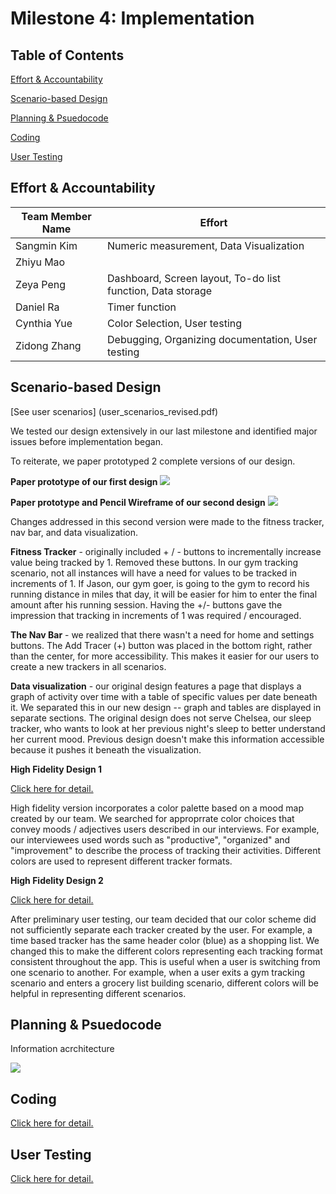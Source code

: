 # Milestone 4: Implementation

## Table of Contents
[Effort & Accountability](#effort)

<div class=‘page-break’></div>

[Scenario-based Design](#scenario)

<div class=‘page-break’></div>

[Planning & Psuedocode](#planning)

<div class=‘page-break’></div>

[Coding](#code)

<div class=‘page-break’></div>

[User Testing](#test)

<div class=‘page-break’></div>
<div class=‘page-break’></div>
<div class=‘page-break’></div>



<a name="effort"></a>

## Effort & Accountability


| Team Member Name  | Effort |
| ------------- | ------------- |
| Sangmin Kim | Numeric measurement, Data Visualization  |
| Zhiyu Mao  |   |
| Zeya Peng  | Dashboard, Screen layout, To-do list function, Data storage  |
| Daniel Ra  | Timer function  |
| Cynthia Yue  | Color Selection, User testing  |
| Zidong Zhang  | Debugging, Organizing documentation, User testing  |

<a name="scenario"></a>

## Scenario-based Design
[See user scenarios]
(user_scenarios_revised.pdf)

We tested our design extensively in our last milestone and identified major issues before implementation began. 

To reiterate, we paper prototyped 2 complete versions of our design. 

**Paper prototype of our first design** 
![](https://github.coecis.cornell.edu/info4340-fa2018/jack-and-coke-project/raw/master/documents/milestone3-design/paper-prototype/paper-prototype-v2-components.png )

<div class=‘page-break’></div>


**Paper prototype and Pencil Wireframe of our second design**
![](https://github.coecis.cornell.edu/info4340-fa2018/jack-and-coke-project/raw/master/documents/milestone3-design/paper-prototype/paper-prototype-FINAL-components.png )

<div class=‘page-break’></div>
<div class=‘page-break’></div>
<div class=‘page-break’></div>
Changes addressed in this second version were made to the fitness tracker, nav bar, and data visualization. 

**Fitness Tracker** - originally included + / - buttons to incrementally increase value being tracked by 1. Removed these buttons. In our gym tracking scenario, not all instances will have a need for values to be tracked in increments of 1. If Jason, our gym goer, is going to the gym to record his running distance in miles that day, it will be easier for him to enter the final amount after his running session. Having the +/- buttons gave the impression that tracking in increments of 1 was required / encouraged. 

**The Nav Bar** - we realized that there wasn't a need for home and settings buttons. The Add Tracer (+) button was placed in the bottom right, rather than the center, for more accessibility. This makes it easier for our users to create a new trackers in all scenarios. 

**Data visualization** - our original design features a page that displays a graph of activity over time with a table  of specific values per date beneath it. We separated this in our new design -- graph and tables are displayed in separate sections. The original design does not serve Chelsea, our sleep tracker, who wants to look at her previous night's sleep to better understand her current mood. Previous design doesn't make this information accessible because it pushes it beneath the visualization. 

**High Fidelity Design 1**
<div class=‘page-break’></div>

[Click here for detail.](https://github.coecis.cornell.edu/info4340-fa2018/jack-and-coke-project/tree/master/documents/milestone4-implementation/high_fid1/)


High fidelity version incorporates a color palette based on a mood map created by our team. We searched for approprrate color choices that convey moods / adjectives users described in our interviews. For example, our interviewees used words such as "productive", "organized" and "improvement" to describe the process of tracking their activities. Different colors are used to represent different tracker formats. 

**High Fidelity Design 2**
<div class=‘page-break’></div>

[Click here for detail.](https://github.coecis.cornell.edu/info4340-fa2018/jack-and-coke-project/tree/master/documents/milestone4-implementation/high_fid2/)


After preliminary user testing, our team decided that our color scheme did not sufficiently separate each tracker created by the user. For example, a time based tracker has the same header color (blue) as a shopping list. We changed this to make the different colors representing each tracking format consistent throughout the app. This is useful when a user is switching from one scenario to another. For example, when a user exits a gym tracking scenario and enters a grocery list building scenario, different colors will be helpful in representing different scenarios. 


<a name="planning"></a>

## Planning & Psuedocode 


Information acrchitecture

![](https://github.coecis.cornell.edu/info4340-fa2018/jack-and-coke-project/raw/master/documents/milestone3-design/workflow.png )

<div class=‘page-break’></div>

<a name="code"></a>

## Coding 


[Click here for detail.](https://github.coecis.cornell.edu/info4340-fa2018/jack-and-coke-project/tree/master/src/)


<a name="test"></a>

## User Testing 


[Click here for detail.](https://github.coecis.cornell.edu/info4340-fa2018/jack-and-coke-project/blob/master/documents/milestone4-implementation/user_testing/)






